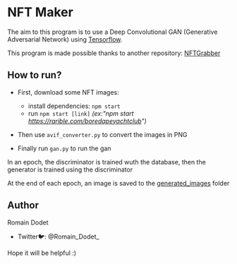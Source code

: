 # NFT Maker

The aim to this program is to use a Deep Convolutional GAN (Generative Adversarial Network) using [Tensorflow](https://www.tensorflow.org/tutorials/generative/dcgan).


This program is made possible thanks to another repository: [NFTGrabber](https://github.com/ericmurphyxyz/nftgrabber)


 ## How to run?
 
 - First, download some NFT images:
    - install dependencies: `npm start`
    - run `npm start [link]` *(ex:"npm start https://rarible.com/boredapeyachtclub")*
    
 - Then use `avif_converter.py` to convert the images in PNG
 
 - Finally run `gan.py` to run the gan
 
 In an epoch, the discriminator is trained wuth the database, then the generator is trained using the discriminator
 
 At the end of each epoch, an image is saved to the [generated_images](generated_images) folder


## Author

Romain Dodet

- Twitter🐦: @Romain_Dodet_

Hope it will be helpful :)
